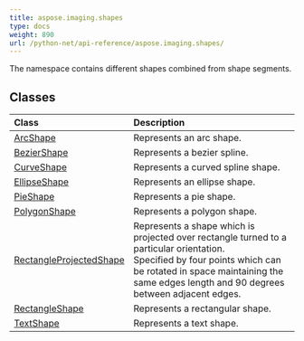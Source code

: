 ```yaml
---
title: aspose.imaging.shapes
type: docs
weight: 890
url: /python-net/api-reference/aspose.imaging.shapes/
---
```



The namespace contains different shapes combined from shape segments.

## **Classes**
|**Class**|**Description**|
| :- | :- |
|[ArcShape](/imaging/python-net/api-reference/aspose.imaging.shapes/arcshape/)|Represents an arc shape.|
|[BezierShape](/imaging/python-net/api-reference/aspose.imaging.shapes/beziershape/)|Represents a bezier spline.|
|[CurveShape](/imaging/python-net/api-reference/aspose.imaging.shapes/curveshape/)|Represents a curved spline shape.|
|[EllipseShape](/imaging/python-net/api-reference/aspose.imaging.shapes/ellipseshape/)|Represents an ellipse shape.|
|[PieShape](/imaging/python-net/api-reference/aspose.imaging.shapes/pieshape/)|Represents a pie shape.|
|[PolygonShape](/imaging/python-net/api-reference/aspose.imaging.shapes/polygonshape/)|Represents a polygon shape.|
|[RectangleProjectedShape](/imaging/python-net/api-reference/aspose.imaging.shapes/rectangleprojectedshape/)|Represents a shape which is projected over rectangle turned to a particular orientation.<br/>            Specified by four points which can be rotated in space maintaining the same edges length and 90 degrees between adjacent edges.|
|[RectangleShape](/imaging/python-net/api-reference/aspose.imaging.shapes/rectangleshape/)|Represents a rectangular shape.|
|[TextShape](/imaging/python-net/api-reference/aspose.imaging.shapes/textshape/)|Represents a text shape.|
